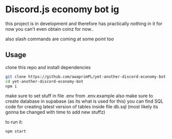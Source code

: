 # Discord.js economy bot ig

this project is in development and therefore has practically nothing in it for now you can't even obtain coinz for now..

also slash commands are coming at some point too

## Usage

clone this repo and install dependencies
```bash
git clone https://github.com/awaprimPL/yet-another-discord-economy-bot.git
cd yet-another-discord-economy-bot
npm i
```
make sure to set stuff in file .env from .env.example
also make sure to create database in supabase (as its what is used for this) you can find SQL code for creating latest version of tables inside file db.sql (most likely its gonna be changed with time to add new stuffz)


to run it:
```bash
npm start
```